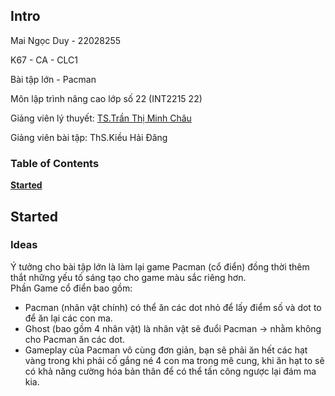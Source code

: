 ## Intro

Mai Ngọc Duy - 22028255 

K67 - CA - CLC1

Bài tập lớn - Pacman

Môn lập trình nâng cao lớp số 22 (INT2215 22)

Giảng viên lý thuyết: [TS.Trần Thị Minh Châu](https://uet.vnu.edu.vn/~chauttm/)

Giảng viên bài tập: ThS.Kiều Hải Đăng 

### Table of Contents
**[Started](#started)**  

## Started

### Ideas
Ý tưởng cho bài tập lớn là làm lại game Pacman (cổ điển) đồng thời thêm thắt những yếu tố sáng tạo cho game màu sắc riêng hơn.  
Phần Game cổ điển bao gồm:
- Pacman (nhân vật chính) có thể ăn các dot nhỏ để lấy điểm số và dot to để ăn lại các con ma.
- Ghost (bao gồm 4 nhân vật) là nhân vật sẽ đuổi Pacman -> nhằm không cho Pacman ăn các dot.
- Gameplay của Pacman vô cùng đơn giản, bạn sẽ phải ăn hết các hạt vàng trong khi phải cố gắng né 4 con ma trong mê cung, khi ăn hạt to sẽ có khả năng cường 
hóa bản thân để có thể tấn công ngược lại đám ma kia.
